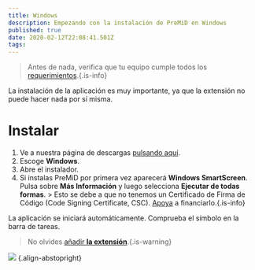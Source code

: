 ```yaml
---
title: Windows
description: Empezando con la instalación de PreMiD en Windows
published: true
date: 2020-02-12T22:08:41.501Z
tags:
---
```


> Antes de nada, verifica que tu equipo cumple todos los [requerimientos](/insatll/requirements).{.is-info}

La instalación de la aplicación es muy importante, ya que la extensión no puede hacer nada por sí misma.

# Instalar
1. Ve a nuestra página de descargas [pulsando aquí](https://premid.app/downloads).
2. Escoge **Windows**.
3. Abre el instalador.
4. Si instalas PreMiD por primera vez aparecerá **Windows SmartScreen**. Pulsa sobre **Más Información** y luego selecciona **Ejecutar de todas formas**. > Esto se debe a que no tenemos un Certificado de Firma de Código (Code Signing Certificate, CSC). [Apoya](https://www.patreon.com/Timeraa) a financiarlo.{.is-info}

La aplicación se iniciará automáticamente. Comprueba el símbolo en la barra de tareas.

> No olvides [añadir **la extensión**](/install).{.is-warning}

![](https://a.icons8.com/djxbtnYm/GBjHDS/svg.svg) {.align-abstopright}